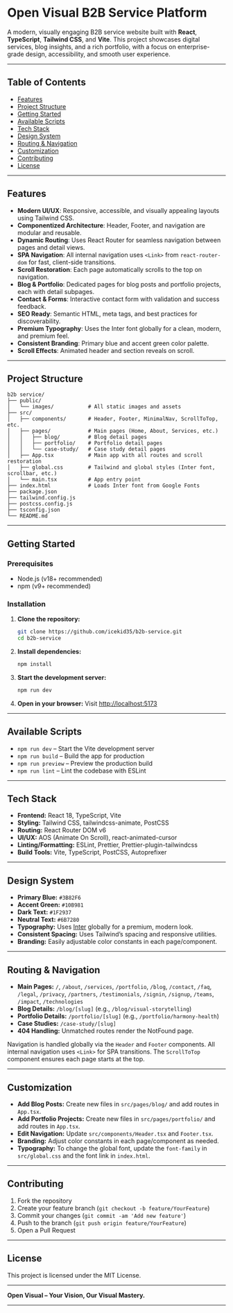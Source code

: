 # Open Visual B2B Service Platform

A modern, visually engaging B2B service website built with **React**, **TypeScript**, **Tailwind CSS**, and **Vite**. This project showcases digital services, blog insights, and a rich portfolio, with a focus on enterprise-grade design, accessibility, and smooth user experience.

---

## Table of Contents

- [Features](#features)
- [Project Structure](#project-structure)
- [Getting Started](#getting-started)
- [Available Scripts](#available-scripts)
- [Tech Stack](#tech-stack)
- [Design System](#design-system)
- [Routing & Navigation](#routing--navigation)
- [Customization](#customization)
- [Contributing](#contributing)
- [License](#license)

---

## Features

- **Modern UI/UX**: Responsive, accessible, and visually appealing layouts using Tailwind CSS.
- **Componentized Architecture**: Header, Footer, and navigation are modular and reusable.
- **Dynamic Routing**: Uses React Router for seamless navigation between pages and detail views.
- **SPA Navigation**: All internal navigation uses `<Link>` from `react-router-dom` for fast, client-side transitions.
- **Scroll Restoration**: Each page automatically scrolls to the top on navigation.
- **Blog & Portfolio**: Dedicated pages for blog posts and portfolio projects, each with detail subpages.
- **Contact & Forms**: Interactive contact form with validation and success feedback.
- **SEO Ready**: Semantic HTML, meta tags, and best practices for discoverability.
- **Premium Typography**: Uses the Inter font globally for a clean, modern, and premium feel.
- **Consistent Branding**: Primary blue and accent green color palette.
- **Scroll Effects**: Animated header and section reveals on scroll.

---

## Project Structure

```
b2b service/
├── public/
│   └── images/           # All static images and assets
├── src/
│   ├── components/       # Header, Footer, MinimalNav, ScrollToTop, etc.
│   ├── pages/            # Main pages (Home, About, Services, etc.)
│   │   ├── blog/         # Blog detail pages
│   │   ├── portfolio/    # Portfolio detail pages
│   │   └── case-study/   # Case study detail pages
│   ├── App.tsx           # Main app with all routes and scroll restoration
│   ├── global.css        # Tailwind and global styles (Inter font, scrollbar, etc.)
│   └── main.tsx          # App entry point
├── index.html            # Loads Inter font from Google Fonts
├── package.json
├── tailwind.config.js
├── postcss.config.js
├── tsconfig.json
└── README.md
```

---

## Getting Started

### Prerequisites

- Node.js (v18+ recommended)
- npm (v9+ recommended)

### Installation

1. **Clone the repository:**
   ```bash
   git clone https://github.com/icekid35/b2b-service.git
   cd b2b-service
   ```

2. **Install dependencies:**
   ```bash
   npm install
   ```

3. **Start the development server:**
   ```bash
   npm run dev
   ```

4. **Open in your browser:**
   Visit [http://localhost:5173](http://localhost:5173)

---

## Available Scripts

- `npm run dev` – Start the Vite development server
- `npm run build` – Build the app for production
- `npm run preview` – Preview the production build
- `npm run lint` – Lint the codebase with ESLint

---

## Tech Stack

- **Frontend:** React 18, TypeScript, Vite
- **Styling:** Tailwind CSS, tailwindcss-animate, PostCSS
- **Routing:** React Router DOM v6
- **UI/UX:** AOS (Animate On Scroll), react-animated-cursor
- **Linting/Formatting:** ESLint, Prettier, Prettier-plugin-tailwindcss
- **Build Tools:** Vite, TypeScript, PostCSS, Autoprefixer

---

## Design System

- **Primary Blue:** `#3B82F6`
- **Accent Green:** `#10B981`
- **Dark Text:** `#1F2937`
- **Neutral Text:** `#6B7280`
- **Typography:** Uses [Inter](https://fonts.google.com/specimen/Inter) globally for a premium, modern look.
- **Consistent Spacing:** Uses Tailwind’s spacing and responsive utilities.
- **Branding:** Easily adjustable color constants in each page/component.

---

## Routing & Navigation

- **Main Pages:** `/`, `/about`, `/services`, `/portfolio`, `/blog`, `/contact`, `/faq`, `/legal`, `/privacy`, `/partners`, `/testimonials`, `/signin`, `/signup`, `/teams`, `/impact`, `/technologies`
- **Blog Details:** `/blog/[slug]` (e.g., `/blog/visual-storytelling`)
- **Portfolio Details:** `/portfolio/[slug]` (e.g., `/portfolio/harmony-health`)
- **Case Studies:** `/case-study/[slug]`
- **404 Handling:** Unmatched routes render the NotFound page.

Navigation is handled globally via the `Header` and `Footer` components. All internal navigation uses `<Link>` for SPA transitions. The `ScrollToTop` component ensures each page starts at the top.

---

## Customization

- **Add Blog Posts:** Create new files in `src/pages/blog/` and add routes in `App.tsx`.
- **Add Portfolio Projects:** Create new files in `src/pages/portfolio/` and add routes in `App.tsx`.
- **Edit Navigation:** Update `src/components/Header.tsx` and `Footer.tsx`.
- **Branding:** Adjust color constants in each page/component as needed.
- **Typography:** To change the global font, update the `font-family` in `src/global.css` and the font link in `index.html`.

---

## Contributing

1. Fork the repository
2. Create your feature branch (`git checkout -b feature/YourFeature`)
3. Commit your changes (`git commit -am 'Add new feature'`)
4. Push to the branch (`git push origin feature/YourFeature`)
5. Open a Pull Request

---

## License

This project is licensed under the MIT License.

---

**Open Visual – Your Vision, Our Visual Mastery.**

---